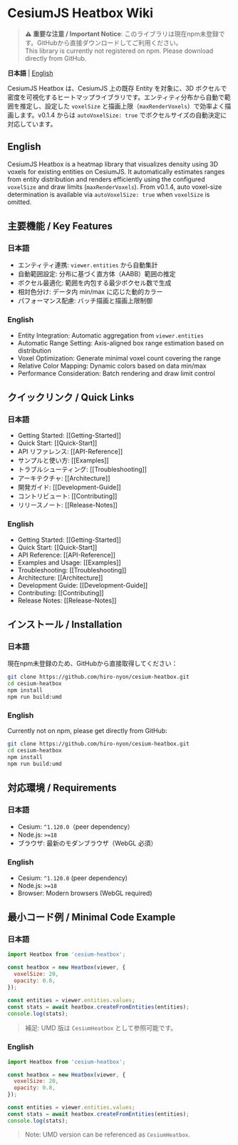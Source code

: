 # CesiumJS Heatbox Wiki

> **⚠️ 重要な注意 / Important Notice**: このライブラリは現在npm未登録です。GitHubから直接ダウンロードしてご利用ください。  
> This library is currently not registered on npm. Please download directly from GitHub.

**日本語** | [English](#english)

CesiumJS Heatbox は、CesiumJS 上の既存 Entity を対象に、3D ボクセルで密度を可視化するヒートマップライブラリです。エンティティ分布から自動で範囲を推定し、設定した `voxelSize` と描画上限（`maxRenderVoxels`）で効率よく描画します。v0.1.4 からは `autoVoxelSize: true` でボクセルサイズの自動決定に対応しています。

## English

CesiumJS Heatbox is a heatmap library that visualizes density using 3D voxels for existing entities on CesiumJS. It automatically estimates ranges from entity distribution and renders efficiently using the configured `voxelSize` and draw limits (`maxRenderVoxels`). From v0.1.4, auto voxel-size determination is available via `autoVoxelSize: true` when `voxelSize` is omitted.

## 主要機能 / Key Features

### 日本語
- エンティティ連携: `viewer.entities` から自動集計
- 自動範囲設定: 分布に基づく直方体（AABB）範囲の推定
- ボクセル最適化: 範囲を内包する最少ボクセル数で生成
- 相対色分け: データ内 min/max に応じた動的カラー
- パフォーマンス配慮: バッチ描画と描画上限制御

### English
- Entity Integration: Automatic aggregation from `viewer.entities`
- Automatic Range Setting: Axis-aligned box range estimation based on distribution
- Voxel Optimization: Generate minimal voxel count covering the range
- Relative Color Mapping: Dynamic colors based on data min/max
- Performance Consideration: Batch rendering and draw limit control

## クイックリンク / Quick Links

### 日本語
- Getting Started: [[Getting-Started]]
- Quick Start: [[Quick-Start]]
- API リファレンス: [[API-Reference]]
- サンプルと使い方: [[Examples]]
- トラブルシューティング: [[Troubleshooting]]
- アーキテクチャ: [[Architecture]]
- 開発ガイド: [[Development-Guide]]
- コントリビュート: [[Contributing]]
- リリースノート: [[Release-Notes]]

### English
- Getting Started: [[Getting-Started]]
- Quick Start: [[Quick-Start]]
- API Reference: [[API-Reference]]
- Examples and Usage: [[Examples]]
- Troubleshooting: [[Troubleshooting]]
- Architecture: [[Architecture]]
- Development Guide: [[Development-Guide]]
- Contributing: [[Contributing]]
- Release Notes: [[Release-Notes]]

## インストール / Installation

### 日本語
現在npm未登録のため、GitHubから直接取得してください：
```bash
git clone https://github.com/hiro-nyon/cesium-heatbox.git
cd cesium-heatbox
npm install
npm run build:umd
```

### English
Currently not on npm, please get directly from GitHub:
```bash
git clone https://github.com/hiro-nyon/cesium-heatbox.git
cd cesium-heatbox
npm install
npm run build:umd
```

## 対応環境 / Requirements

### 日本語
- Cesium: `^1.120.0`（peer dependency）
- Node.js: `>=18`
- ブラウザ: 最新のモダンブラウザ（WebGL 必須）

### English
- Cesium: `^1.120.0` (peer dependency)
- Node.js: `>=18`
- Browser: Modern browsers (WebGL required)

## 最小コード例 / Minimal Code Example

### 日本語
```javascript
import Heatbox from 'cesium-heatbox';

const heatbox = new Heatbox(viewer, {
  voxelSize: 20,
  opacity: 0.8,
});

const entities = viewer.entities.values;
const stats = await heatbox.createFromEntities(entities);
console.log(stats);
```

> 補足: UMD 版は `CesiumHeatbox` として参照可能です。

### English
```javascript
import Heatbox from 'cesium-heatbox';

const heatbox = new Heatbox(viewer, {
  voxelSize: 20,
  opacity: 0.8,
});

const entities = viewer.entities.values;
const stats = await heatbox.createFromEntities(entities);
console.log(stats);
```

> Note: UMD version can be referenced as `CesiumHeatbox`.
